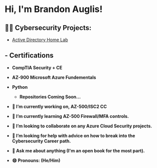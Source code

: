 <h1>Hi, I'm Brandon Auglis!</h1>

<h2>👨‍💻 Cybersecurity Projects:</h2>

- [Active Directory Home Lab](https://github.com/AuglisBrandon/Active-Directory-Home-Lab)


<h2> - Certifications</h2>
  
  - <b>CompTIA Security + CE<b>
  - <b>AZ-900 Microsoft Azure Fundementals<b>

- <b>Python</b>

  - <b>Repositories Coming Soon...<b>


  
  
  
  
  
  
  
  
  
  
  
- 🔭 I’m currently working on, AZ-500/ISC2 CC
- 🌱 I’m currently learning AZ-500 Firewall/MFA controls.
- 👯 I’m looking to collaborate on any Azure Cloud Security projects.
- 🤔 I’m looking for help with advice on how to break into the Cybersecurity Career path.
- 💬 Ask me about anything (I'm an open book for the most part).
- 😄 Pronouns: (He/Him)

